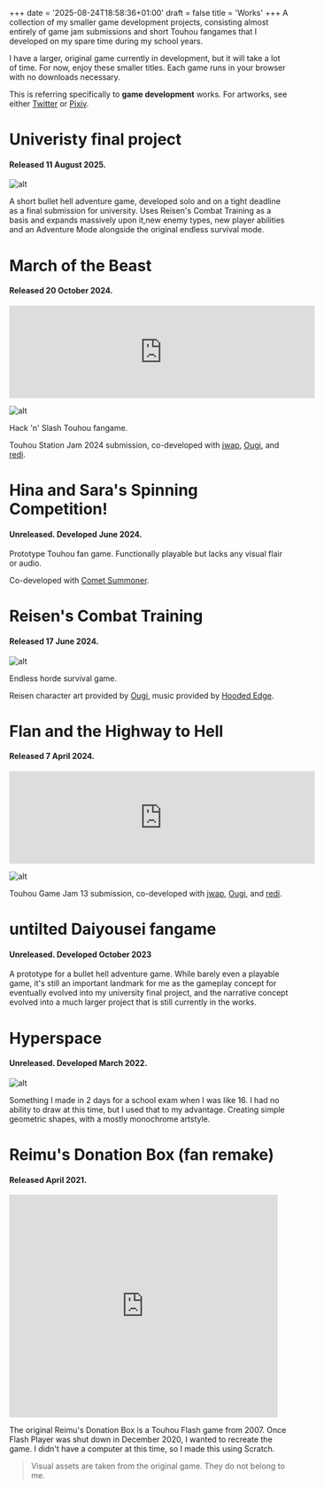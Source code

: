 +++
date = '2025-08-24T18:58:36+01:00'
draft = false
title = 'Works'
+++
A collection of my smaller game development projects, consisting almost entirely of game jam submissions and short Touhou fangames that I developed on my spare time during my school years. 

I have a larger, original game currently in development, but it will take a lot of time. For now, enjoy these smaller titles. Each game runs in your browser with no downloads necessary.

This is referring specifically to **game development** works. For artworks, see either [Twitter](https://x.com/flatpancakesss) or [Pixiv](https://www.pixiv.net/en/users/53132406).

# Univeristy final project
#### Released 11 August 2025.

![alt](images/WorksUni.png)

A short bullet hell adventure game, developed solo and on a tight deadline as a final submission for university. Uses Reisen's Combat Training as a basis and expands massively upon it,new enemy types, new player abilities and an Adventure Mode alongside the original endless survival mode. 

# March of the Beast
#### Released 20 October 2024.

<iframe frameborder="0" src="https://itch.io/embed/3037852" width="552" height="167"><a href="https://jwapobie.itch.io/march-of-the-beast">March of the Beast by jwapobie, redi, Ougiikun, flatpancakesss</a></iframe>

![alt](images/WorksChenGame2.png)

Hack 'n' Slash Touhou fangame.

Touhou Station Jam 2024 submission, co-developed with [jwap](https://x.com/jwapptastic), [Ougi](https://x.com/Ougiikun), and [redi](https://x.com/redi_rkgk).

# Hina and Sara's Spinning Competition!
#### Unreleased. Developed June 2024.

Prototype Touhou fan game. Functionally playable but lacks any visual flair or audio.

Co-developed with [Comet Summoner](https://x.com/CometSummoner98).

# Reisen's Combat Training
#### Released 17 June 2024.

![alt](images/WorksReisenGame2.png)

Endless horde survival game.

Reisen character art provided by [Ougi](https://x.com/Ougiikun), music provided by [Hooded Edge](https://x.com/HoodedEdge).

# Flan and the Highway to Hell
#### Released 7 April 2024. 

<iframe width="552" height="167" frameborder="0" src="https://itch.io/embed/2628008"><a href="https://jwapobie.itch.io/flan-and-the-highway-to-hell">Flan and the Highway to Hell by jwapobie, Ougiikun, redi, flatpancakesss</a></iframe>

![alt](images/WorksFlanRacer2.png)

Touhou Game Jam 13 submission, co-developed with [jwap](https://x.com/jwapptastic), [Ougi](https://x.com/Ougiikun), and [redi](https://x.com/redi_rkgk). 

# untilted Daiyousei fangame
#### Unreleased. Developed October 2023

A prototype for a bullet hell adventure game. While barely even a playable game, it's still an important landmark for me as the gameplay concept for eventually evolved into my university final project, and the narrative concept evolved into a much larger project that is still currently in the works.

# Hyperspace
#### Unreleased. Developed March 2022.

![alt](images/WorksHyperspace.png)

Something I made in 2 days for a school exam when I was like 16. I had no ability to draw at this time, but I used that to my advantage. Creating simple geometric shapes, with a mostly monochrome artstyle.

# Reimu's Donation Box (fan remake)
#### Released April 2021.

<iframe src="https://scratch.mit.edu/projects/430606169/embed" allowtransparency="true" width="485" height="402" frameborder="0" scrolling="no" allowfullscreen></iframe>

The original Reimu's Donation Box is a Touhou Flash game from 2007. Once Flash Player was shut down in December 2020, I wanted to recreate the game. I didn't have a computer at this time, so I made this using Scratch.

> Visual assets are taken from the original game. They do not belong to me.